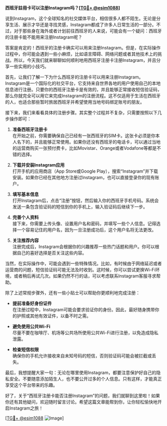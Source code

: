 **西班牙註冊卡可以注册Instagram吗？[[TG💪+ @esim1088](https://t.me/s/esim1088)]**

说到Instagram，这个全球知名的社交媒体平台，相信很多人都不陌生。无论是分享生活、展示才华还是寻找灵感，Instagram都成了许多人日常生活的一部分。不过，对于那些身在海外或者计划前往西班牙的人来说，可能会有一个疑问：西班牙的注册卡能不能用来注册Instagram呢？

答案是肯定的！西班牙的注册卡确实可以用来注册Instagram。但是，在实际操作过程中，你可能会遇到一些小麻烦，比如语言障碍、网络问题或者其他技术上的挑战。所以，今天我们就来聊聊如何顺利地用西班牙注册卡注册Instagram，并且分享一些实用的小技巧。

首先，让我们了解一下为什么西班牙的注册卡可以用来注册Instagram。Instagram是一个国际化的社交平台，它支持来自世界各地的用户使用自己的本地信息进行注册。只要你的西班牙注册卡是有效的，并且能够正常接收短信验证码，那么你就完全可以用它来完成Instagram的注册流程。这不仅适用于生活在西班牙的人，也适合那些暂时旅居西班牙并希望使用当地号码绑定账号的朋友。

接下来，我们来看看具体的注册步骤。其实整个过程并不复杂，只需要按照以下几步操作即可：

1. **准备西班牙注册卡**  
   在开始之前，你需要确保自己已经有一张西班牙的SIM卡。这张卡必须是你本人名下的，并且能够正常使用。如果你还没有西班牙的电话卡，可以通过当地的运营商购买一张预付费卡，比如Movistar、Orange或者Vodafone等都是不错的选择。

2. **下载并安装Instagram应用**  
   打开手机的应用商店（App Store或Google Play），搜索“Instagram”并下载安装。如果你已经在其他地方注册过Instagram，也可以直接登录你的现有账户。

3. **填写基本信息**  
   打开Instagram后，点击“注册”按钮，然后输入你的西班牙手机号码。系统会发送一条包含验证码的短信到你的手机上，输入验证码后继续下一步。

4. **完善个人资料**  
   接下来，你需要上传头像、设置用户名和密码，并填写一些个人信息。记得选择一个容易记住的用户名，因为一旦注册成功后，这个用户名将无法更改。

5. **关注推荐内容**  
   注册完成后，Instagram会根据你的兴趣推荐一些热门话题和用户。你可以根据自己的喜好选择是否关注这些内容。

当然，在实际操作中，可能会遇到一些特殊情况。比如，有时候由于网络延迟或者运营商的问题，短信验证码可能无法及时收到。这时候，你可以尝试更换Wi-Fi环境，或者稍后再试几次。如果仍然不行的话，可以考虑联系Instagram客服寻求帮助。

除了上述常规步骤外，还有一些小贴士可以帮助你更顺利地完成注册：

- **提前准备好身份证件**  
  在注册过程中，Instagram可能会要求验证你的身份。因此，最好随身携带你的护照或其他有效证件，以备不时之需。

- **避免使用公共Wi-Fi**  
  尽量不要在咖啡厅、机场等公共场所使用公共Wi-Fi进行注册，以免造成隐私泄露。

- **检查短信权限**  
  确保你的手机允许接收来自未知号码的短信，否则验证码可能会被拦截或丢失。

最后，我想提醒大家一句：无论在哪里使用Instagram，都要注意保护好自己的隐私安全。不要随意添加陌生人，也不要公开过多的个人信息。只有这样，才能真正享受这个平台带来的乐趣。

好了，关于“西班牙注册卡能否注册Instagram”的问题，我们就聊到这里啦！如果你还有其他疑问，欢迎随时留言讨论。希望这篇文章能帮到你，让你轻松愉快地开启Instagram之旅！

[[TG💪+ @esim1088](https://t.me/s/esim1088) ![Image](https://i.postimg.cc/4NQfJmqS/Snipaste-2025-05-13-00-14-12.png)]